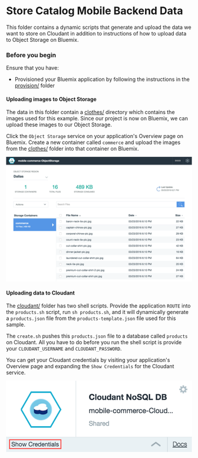 # Store Catalog Mobile Backend Data
This folder contains a dynamic scripts that generate and upload the data we want to store on Cloudant in addition to instructions of how to upload data to Object Storage on Bluemix.

### Before you begin
Ensure that you have:

* Provisioned your Bluemix application by following the instructions in the [provision/](https://github.ibm.com/jmeis/app-builder-commerce-server/tree/master/provision) folder

#### Uploading images to Object Storage
The data in this folder contain a [clothes/](https://github.ibm.com/jmeis/app-builder-commerce-server/tree/master/data/os/clothes) directory which contains the images used for this example. Since our project is now on Bluemix, we can upload these images to our Object Storage.

Click the `Object Storage` service on your application's Overview page on Bluemix. Create a new container called `commerce` and upload the images from the [clothes/](https://github.ibm.com/jmeis/app-builder-commerce-server/tree/master/data/os/clothes) folder into that container on Bluemix.

![Object Storage](readme/1.png?raw=true "Object Storage")

#### Uploading data to Cloudant
The [cloudant/](https://github.ibm.com/jmeis/app-builder-commerce-server/tree/master/data/cloudant) folder has two shell scripts. Provide the application `ROUTE` into the `products.sh` script, run `sh products.sh`, and it will dynamically generate a `products.json` file from the `products-template.json` file used for this sample.

The `create.sh` pushes this `products.json` file to a database called `products` on Cloudant. All you have to do before you run the shell script is provide your `CLOUDANT_USERNAME` and `CLOUDANT_PASSWORD`.

You can get your Cloudant credentials by visiting your application's Overview page and expanding the `Show Credentials` for the Cloudant service.

![Cloudant Credentials](readme/2.png?raw=true "Cloudant Credentials")
